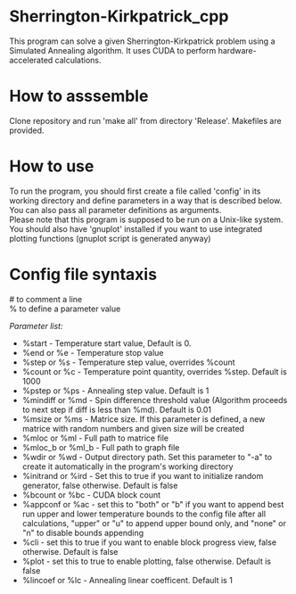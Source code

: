 # Sherrington-Kirkpatrick_cpp

This program can solve a given Sherrington-Kirkpatrick problem using a Simulated Annealing algorithm. It uses CUDA to perform hardware-accelerated calculations.

# How to asssemble

Clone repository and run 'make all' from directory 'Release'. Makefiles are provided.

# How to use

To run the program, you should first create a file called 'config' in its working directory and define parameters in a way that is described below.
You can also pass all parameter definitions as arguments.  
Please note that this program is supposed to be run on a Unix-like system. You should also have 'gnuplot' installed if you want to use integrated plotting functions (gnuplot script is generated anyway)

# Config file syntaxis

\# to comment a line  
% to define a parameter value

*Parameter list:*  
* %start - Temperature start value, Default is 0.  
* %end or %e - Temperature stop value  
* %step or %s - Temperature step value, overrides %count  
* %count or %c - Temperature point quantity, overrides %step. Default is 1000  
* %pstep or %ps - Annealing step value. Default is 1
* %mindiff or %md - Spin difference threshold value (Algorithm proceeds to next step if diff is less than %md). Default is 0.01  
* %msize or %ms - Matrice size. If this parameter is defined, a new matrice with random numbers and given size will be created  
* %mloc or %ml - Full path to matrice file  
* %mloc_b or %ml_b - Full path to graph file  
* %wdir or %wd - Output directory path. Set this parameter to "-a" to create it automatically in the program's working directory
* %initrand or %ird - Set this to true if you want to initialize random generator, false otherwise. Default is false  
* %bcount or %bc - CUDA block count  
* %appconf or %ac - set this to "both" or "b" if you want to append best run upper and lower temperature bounds to the config file after all calculations, "upper" or "u" to append upper bound only, and "none" or "n" to disable bounds appending  
* %cli - set this to true if you want to enable block progress view, false otherwise. Default is false  
* %plot - set this to true to enable plotting, false otherwise. Default is false  
* %lincoef or %lc - Annealing linear coefficent. Default is 1
